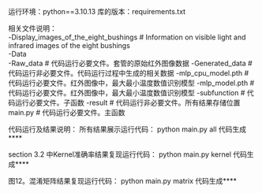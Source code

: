 运行环境：python==3.10.13
库的版本：requirements.txt


相关文件说明：                             
-Display_images_of_the_eight_bushings      #   Information on visible light and infrared images of the eight bushings         
-Data                   
  -Raw_data             # 代码运行必要文件。套管的原始红外图像数据
  -Generated_data       # 代码运行非必要文件。代码运行过程中生成的相关数据
  -mlp_cpu_model.pth    # 代码运行必要文件。红外图像中，最大最小温度数值识别模型
  -mlp_model.pth        # 代码运行必要文件。红外图像中，最大最小温度数值识别模型
-subfunction            # 代码运行必要文件。子函数
-result                 # 代码运行非必要文件。所有结果存储位置
main.py                 # 代码运行必要文件。主函数

代码运行及结果说明：
所有结果展示运行代码：
  python main.py all
  代码生成****


section 3.2 中Kernel准确率结果复现运行代码：
  python main.py kernel
  代码生成****
  
图12。混淆矩阵结果复现运行代码：
  python main.py matrix
   代码生成****
